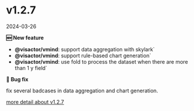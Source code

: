 # v1.2.7

2024-03-26


**🆕 New feature**

- **@visactor/vmind**: support data aggregation with skylark`
- **@visactor/vmind**: support rule-based chart generation`
- **@visactor/vmind**: use fold to process the dataset when there are more than 1 y field`

**🐛 Bug fix**

fix several badcases in data aggregation and chart generation.

[more detail about v1.2.7](https://github.com/VisActor/VMind/releases/tag/v1.2.7)

